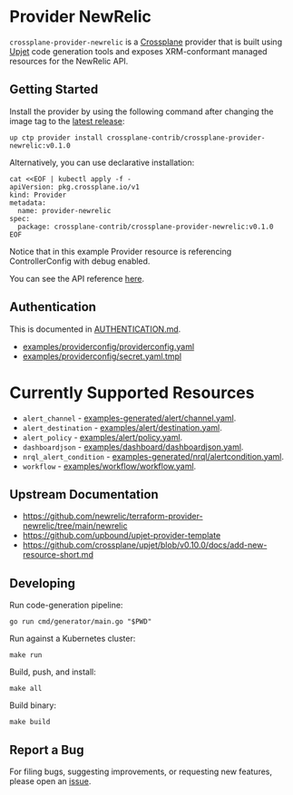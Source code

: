 # Provider NewRelic

`crossplane-provider-newrelic` is a [Crossplane](https://crossplane.io/) provider that
is built using [Upjet](https://github.com/crossplane/upjet) code
generation tools and exposes XRM-conformant managed resources for the
NewRelic API.

## Getting Started

Install the provider by using the following command after changing the image tag
to the [latest release](https://marketplace.upbound.io/providers/crossplane-contrib/crossplane-provider-newrelic):
```
up ctp provider install crossplane-contrib/crossplane-provider-newrelic:v0.1.0
```

Alternatively, you can use declarative installation:
```
cat <<EOF | kubectl apply -f -
apiVersion: pkg.crossplane.io/v1
kind: Provider
metadata:
  name: provider-newrelic
spec:
  package: crossplane-contrib/crossplane-provider-newrelic:v0.1.0
EOF
```

Notice that in this example Provider resource is referencing ControllerConfig with debug enabled.

You can see the API reference [here](https://doc.crds.dev/github.com/upbound/provider-newrelic).

## Authentication
This is documented in [AUTHENTICATION.md](AUTHENTICATION.md).
* [examples/providerconfig/providerconfig.yaml](examples/providerconfig/providerconfig.yaml)
* [examples/providerconfig/secret.yaml.tmpl](examples/providerconfig/secret.yaml.tmpl)

# Currently Supported Resources
* `alert_channel` - [examples-generated/alert/channel.yaml](examples-generated/alert/channel.yaml).
* `alert_destination` - [examples/alert/destination.yaml](examples/alert/destination.yaml).
* `alert_policy` - [examples/alert/policy.yaml](examples/alert/policy.yaml).
* `dashboardjson` - [examples/dashboard/dashboardjson.yaml](examples/dashboard/dashboardjson.yaml).
* `nrql_alert_condition` - [examples-generated/nrql/alertcondition.yaml](examples-generated/nrql/alertcondition.yaml).
* `workflow` - [examples/workflow/workflow.yaml](examples/workflow/workflow.yaml).

## Upstream Documentation
* https://github.com/newrelic/terraform-provider-newrelic/tree/main/newrelic
* https://github.com/upbound/upjet-provider-template
* https://github.com/crossplane/upjet/blob/v0.10.0/docs/add-new-resource-short.md

## Developing

Run code-generation pipeline:
```console
go run cmd/generator/main.go "$PWD"
```

Run against a Kubernetes cluster:

```console
make run
```

Build, push, and install:

```console
make all
```

Build binary:

```console
make build
```

## Report a Bug

For filing bugs, suggesting improvements, or requesting new features, please
open an [issue](https://github.com/crossplane-contribb/crossplane-provider-newrelic/issues).
